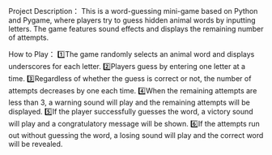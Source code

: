 Project Description：
This is a word-guessing mini-game based on Python and Pygame, where players try to guess hidden animal words by inputting letters. The game features sound effects and displays the remaining number of attempts.

How to Play：
1️⃣The game randomly selects an animal word and displays underscores for each letter.
2️⃣Players guess by entering one letter at a time.
3️⃣Regardless of whether the guess is correct or not, the number of attempts decreases by one each time.
4️⃣When the remaining attempts are less than 3, a warning sound will play and the remaining attempts will be displayed.
5️⃣If the player successfully guesses the word, a victory sound will play and a congratulatory message will be shown.
6️⃣If the attempts run out without guessing the word, a losing sound will play and the correct word will be revealed.

